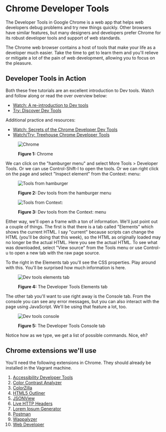 # Chrome Developer Tools

The Developer Tools in Google Chrome is a web app that helps web developers debug problems and try new things quickly. Other browsers have similar features, but many designers and developers prefer Chrome for its robust developer tools and support of web standards.

The Chrome web browser contains a host of tools that make your life as a developer much easier. Take the time to get to learn them and you'll relieve or mitigate a lot of the pain of web development, allowing you to focus on the pleasure.

## Developer Tools in Action

Both these free tutorials are an excellent introduction to Dev tools. Watch and follow along or read the over overview below:

- [Watch: A re-introduction to Dev tools](http://www.paulirish.com/2011/a-re-introduction-to-the-chrome-developer-tools/)
- [Try: Discover Dev Tools](http://discover-devtools.codeschool.com/)

Additional practice and resources:

- [Watch: Secrets of the Chrome Developer Dev Tools](https://vimeo.com/53073654)
- [Watch/Try: Treehouse Chrome Developer Tools](http://teamtreehouse.com/library/debugging-a-web-app-with-chrome-dev-tools)

<figure>
  <img src="../../images/chrome.png" alt="Chrome"><br>
  <figcaption>
    <p><strong>Figure 1:</strong> Chrome</p>
  </figcaption>
</figure>

We can click on the "hamburger menu" and select More Tools > Developer Tools. Or we can use Control-Shift-I to open the tools. Or we can right click on the page and select "Inspect element" from the Context: menu:

<figure>
  <img src="../../images/dev-tools-hamburger.png" alt="Tools from hamburger"><br>
  <figcaption>
    <p><strong>Figure 2:</strong> Dev tools from the hamburger menu</p>
  </figcaption>
</figure>

<figure>
  <img src="../../images/dev-tools-Context:.png" alt="Tools from Context:"><br>
  <figcaption>
    <p><strong>Figure 3:</strong> Dev tools from the Context: menu</p>
  </figcaption>
</figure>

Either way, we'll open a frame with a ton of information. We'll just point out a couple of things. The first is that there is a tab called "Elements" which shows the current HTML. I say "current" because scripts can change the HTML (you'll be doing that this week), so the HTML as originally loaded may no longer be the actual HTML. Here you see the actual HTML. To see what was downloaded, select "View source" from the Tools menu or use Control-u to open a new tab with the raw page source.

To the right in the Elements tab you'll see the CSS properties. Play around with this. You'll be surprised how much information is here.

<figure>
  <img src="/images/elements.png" alt="Dev tools elements tab"><br>
  <figcaption>
    <p><strong>Figure 4:</strong> The Developer Tools Elements tab</p>
  </figcaption>
</figure>

The other tab you'll want to use right away is the Console tab. From the console you can see any error messages, but you can also interact with the page using JavaScript. We'll be using that feature a lot, too.

<figure>
  <img src="../../images/chrome-console.png" alt="Dev tools console"><br>
  <figcaption>
    <p><strong>Figure 5:</strong> The Developer Tools Console tab</p>
  </figcaption>
</figure>

Notice how as we type, we get a list of possible commands. Nice, eh?

## Chrome extensions we'll use

You'll need the following extensions in Chrome. They should already be installed in the Vagrant machine.

1. [Accessibility Developer Tools](https://chrome.google.com/webstore/detail/accessibility-developer-t/fpkknkljclfencbdbgkenhalefipecmb)
2. [Color Contrast Analyzer](https://chrome.google.com/webstore/detail/color-contrast-analyzer/dagdlcijhfbmgkjokkjicnnfimlebcll)
3. [ColorZilla](https://chrome.google.com/webstore/detail/colorzilla/bhlhnicpbhignbdhedgjhgdocnmhomnp)
4. [HTML5 Outliner](https://chrome.google.com/webstore/detail/html5-outliner/afoibpobokebhgfnknfndkgemglggomo)
5. [JSONView](https://chrome.google.com/webstore/detail/jsonview/chklaanhfefbnpoihckbnefhakgolnmc)
6. [Live HTTP Headers](https://chrome.google.com/webstore/detail/live-http-headers/iaiioopjkcekapmldfgbebdclcnpgnlo)
7. [Lorem Ipsum Generator](https://chrome.google.com/webstore/detail/lorem-ipsum-generator-def/mcdcbjjoakogbcopinefncmkcamnfkdb)
8. [Postman](https://chrome.google.com/webstore/detail/postman/fhbjgbiflinjbdggehcddcbncdddomop)
9. [Wappalyzer](https://chrome.google.com/webstore/detail/wappalyzer/gppongmhjkpfnbhagpmjfkannfbllamg)
10. [Web Developer](https://chrome.google.com/webstore/detail/web-developer/bfbameneiokkgbdmiekhjnmfkcnldhhm)
